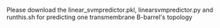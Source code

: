 Please download the linear_svmpredictor.pkl, linearsvmpredictor.py and runthis.sh for predicting one transmembrane B-barrel's topology
